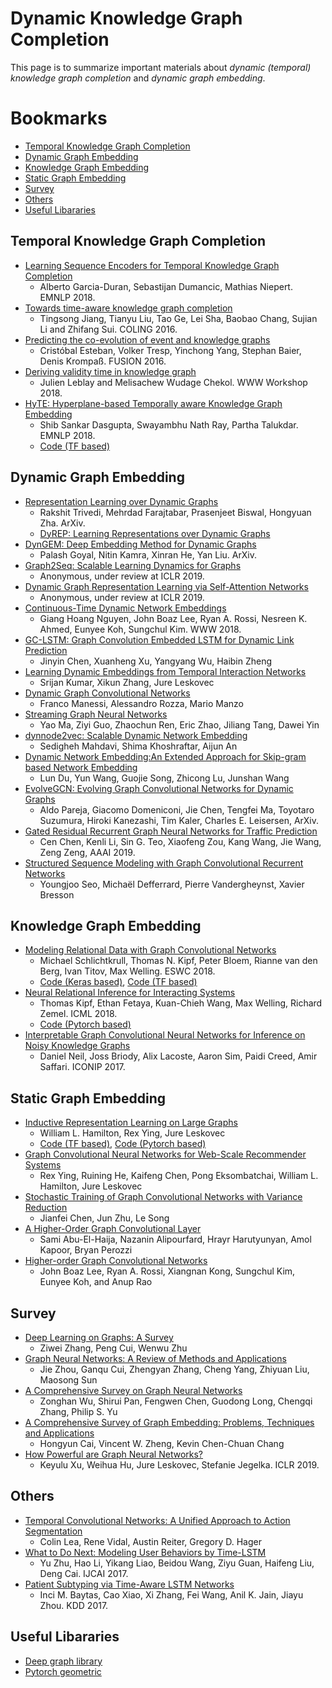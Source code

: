 # Dynamic Knowledge Graph Completion
This page is to summarize important materials about *dynamic (temporal) knowledge graph completion* and *dynamic graph embedding*.

# Bookmarks
- [Temporal Knowledge Graph Completion](#Temporal-knowledge-graph-completion)
- [Dynamic Graph Embedding](#Dynamic-graph-embedding)
- [Knowledge Graph Embedding](#Knowledge-graph-embedding)
- [Static Graph Embedding](#Static-graph-embedding)
- [Survey](#Survey)
- [Others](#Others)
- [Useful Libararies](#Useful-Libararies)

## Temporal Knowledge Graph Completion
<!-- - [Know-Evolve: Deep Temporal Reasoning for Dynamic Knowledge Graphs](https://arxiv.org/abs/1705.05742)
	- Rakshit Trivedi, Hanjun Dai, Yichen Wang, Le Song. ICML 2017.
	- [Video](https://vimeo.com/238228194)
	- [Code (cpp)](https://github.com/rstriv/Know-Evolve) -->
- [Learning Sequence Encoders for Temporal Knowledge Graph Completion](https://arxiv.org/abs/1809.03202)
	- Alberto Garcia-Duran, Sebastijan Dumancic, Mathias Niepert. EMNLP 2018.
- [Towards time-aware knowledge graph completion](http://aclweb.org/anthology/C16-1161)
	- Tingsong Jiang, Tianyu Liu, Tao Ge, Lei Sha, Baobao Chang, Sujian Li and Zhifang Sui. COLING 2016.
- [Predicting the co-evolution of event and knowledge graphs](https://arxiv.org/abs/1512.06900)
	- Cristóbal Esteban, Volker Tresp, Yinchong Yang, Stephan Baier, Denis Krompaß. FUSION 2016.
- [Deriving validity time in knowledge graph](https://dl.acm.org/citation.cfm?id=3191639)
	- Julien Leblay and Melisachew Wudage Chekol. WWW Workshop 2018.
- [HyTE: Hyperplane-based Temporally aware Knowledge Graph Embedding](http://aclweb.org/anthology/D18-1225)
	- Shib Sankar Dasgupta, Swayambhu Nath Ray, Partha Talukdar. EMNLP 2018.
	- [Code (TF based)](https://github.com/malllabiisc/HyTE)

## Dynamic Graph Embedding
- [Representation Learning over Dynamic Graphs](https://arxiv.org/abs/1803.04051)
	- Rakshit Trivedi, Mehrdad Farajtabar, Prasenjeet Biswal, Hongyuan Zha. ArXiv.
	- [DyREP: Learning Representations over Dynamic Graphs](https://openreview.net/forum?id=HyePrhR5KX)
- [DynGEM: Deep Embedding Method for Dynamic Graphs](https://arxiv.org/abs/1805.11273)
	- Palash Goyal, Nitin Kamra, Xinran He, Yan Liu. ArXiv.
- [Graph2Seq: Scalable Learning Dynamics for Graphs](https://openreview.net/forum?id=Ske7ToC5Km)
	- Anonymous, under review at ICLR 2019.
- [Dynamic Graph Representation Learning via Self-Attention Networks](https://openreview.net/forum?id=HylsgnCcFQ)
	- Anonymous, under review at ICLR 2019.
- [Continuous-Time Dynamic Network Embeddings](http://ryanrossi.com/pubs/nguyen-et-al-WWW18-BigNet.pdf)
	- Giang Hoang Nguyen, John Boaz Lee, Ryan A. Rossi, Nesreen K. Ahmed, Eunyee Koh, Sungchul Kim. WWW 2018.
- [GC-LSTM: Graph Convolution Embedded LSTM for Dynamic Link Prediction](https://arxiv.org/pdf/1812.04206.pdf)
	- Jinyin Chen, Xuanheng Xu, Yangyang Wu, Haibin Zheng
- [Learning Dynamic Embeddings from Temporal Interaction Networks](https://www-cs.stanford.edu/~srijan/pubs/paper-interactions.pdf)
	- Srijan Kumar, Xikun Zhang, Jure Leskovec
- [Dynamic Graph Convolutional Networks](https://arxiv.org/pdf/1704.06199.pdf)
	- Franco Manessi, Alessandro Rozza, Mario Manzo
- [Streaming Graph Neural Networks](https://arxiv.org/pdf/1810.10627.pdf)
	- Yao Ma, Ziyi Guo, Zhaochun Ren, Eric Zhao, Jiliang Tang, Dawei Yin
- [dynnode2vec: Scalable Dynamic Network Embedding](https://arxiv.org/abs/1812.02356)
 	- Sedigheh Mahdavi, Shima Khoshraftar, Aijun An
- [Dynamic Network Embedding:An Extended Approach for Skip-gram based Network Embedding](https://www.ijcai.org/proceedings/2018/0288.pdf)
	- Lun Du, Yun Wang, Guojie Song, Zhicong Lu, Junshan Wang
- [EvolveGCN: Evolving Graph Convolutional Networks for Dynamic Graphs](https://arxiv.org/abs/1902.10191)
	- Aldo Pareja, Giacomo Domeniconi, Jie Chen, Tengfei Ma, Toyotaro Suzumura, Hiroki Kanezashi, Tim Kaler, Charles E. Leisersen, ArXiv.
- [Gated Residual Recurrent Graph Neural Networks for Traffic Prediction](https://oar.a-star.edu.sg/jspui/bitstream/123456789/3020/1/AAAI-ChenC.4591.pdf#page8)
	- Cen Chen, Kenli Li, Sin G. Teo, Xiaofeng Zou, Kang Wang, Jie Wang, Zeng Zeng, AAAI 2019.
- [Structured Sequence Modeling with Graph Convolutional Recurrent Networks](https://arxiv.org/abs/1612.07659)
	- Youngjoo Seo, Michaël Defferrard, Pierre Vandergheynst, Xavier Bresson

## Knowledge Graph Embedding
- [Modeling Relational Data with Graph Convolutional Networks](https://arxiv.org/abs/1703.06103)
	- Michael Schlichtkrull, Thomas N. Kipf, Peter Bloem, Rianne van den Berg, Ivan Titov, Max Welling. ESWC 2018.
	- [Code (Keras based)](https://github.com/tkipf/relational-gcn), [Code (TF based)](https://github.com/MichSchli/RelationPrediction)
- [Neural Relational Inference for Interacting Systems](https://arxiv.org/abs/1802.04687)
	- Thomas Kipf, Ethan Fetaya, Kuan-Chieh Wang, Max Welling, Richard Zemel. ICML 2018.
	- [Code (Pytorch based)](https://github.com/ethanfetaya/NRI)
- [Interpretable Graph Convolutional Neural Networks for Inference on Noisy Knowledge Graphs](https://arxiv.org/abs/1812.00279)
	- Daniel Neil, Joss Briody, Alix Lacoste, Aaron Sim, Paidi Creed, Amir Saffari. ICONIP 2017.

## Static Graph Embedding
- [Inductive Representation Learning on Large Graphs](https://www-cs-faculty.stanford.edu/people/jure/pubs/graphsage-nips17.pdf)
	- William L. Hamilton, Rex Ying, Jure Leskovec
	- [Code (TF based)](https://github.com/williamleif/GraphSAGE), [Code (Pytorch based)](https://github.com/williamleif/graphsage-simple/)
- [Graph Convolutional Neural Networks for Web-Scale Recommender Systems](https://arxiv.org/pdf/1806.01973)
	- Rex Ying, Ruining He, Kaifeng Chen, Pong Eksombatchai, William L. Hamilton, Jure Leskovec
- [Stochastic Training of Graph Convolutional Networks with Variance Reduction](https://arxiv.org/pdf/1710.10568.pdf)
	- Jianfei Chen, Jun Zhu, Le Song
- [A Higher-Order Graph Convolutional Layer](http://sami.haija.org/papers/high-order-gc-layer.pdf)
	- Sami Abu-El-Haija, Nazanin Alipourfard, Hrayr Harutyunyan, Amol Kapoor, Bryan Perozzi
- [Higher-order Graph Convolutional Networks](http://ryanrossi.com/pubs/Higher-order-GCNs.pdf)
	- John Boaz Lee, Ryan A. Rossi, Xiangnan Kong, Sungchul Kim, Eunyee Koh, and Anup Rao


## Survey
- [Deep Learning on Graphs: A Survey](https://arxiv.org/abs/1812.04202)
	- Ziwei Zhang, Peng Cui, Wenwu Zhu
- [Graph Neural Networks: A Review of Methods and Applications](https://arxiv.org/abs/1812.08434)
	- Jie Zhou, Ganqu Cui, Zhengyan Zhang, Cheng Yang, Zhiyuan Liu, Maosong Sun
- [A Comprehensive Survey on Graph Neural Networks](https://arxiv.org/abs/1901.00596)
	- Zonghan Wu, Shirui Pan, Fengwen Chen, Guodong Long, Chengqi Zhang, Philip S. Yu
- [A Comprehensive Survey of Graph Embedding: Problems, Techniques and Applications](https://arxiv.org/abs/1709.07604)
	- Hongyun Cai, Vincent W. Zheng, Kevin Chen-Chuan Chang
- [How Powerful are Graph Neural Networks?](https://arxiv.org/abs/1810.00826)
	- Keyulu Xu, Weihua Hu, Jure Leskovec, Stefanie Jegelka. ICLR 2019.

## Others
- [Temporal Convolutional Networks: A Unified Approach to Action Segmentation](https://arxiv.org/abs/1608.08242)
	- Colin Lea, Rene Vidal, Austin Reiter, Gregory D. Hager
- [What to Do Next: Modeling User Behaviors by Time-LSTM](https://www.ijcai.org/proceedings/2017/0504.pdf)
	- Yu Zhu, Hao Li, Yikang Liao, Beidou Wang, Ziyu Guan, Haifeng Liu, Deng Cai. IJCAI 2017.
- [Patient Subtyping via Time-Aware LSTM Networks](http://biometrics.cse.msu.edu/Publications/MachineLearning/Baytasetal_PatientSubtypingViaTimeAwareLSTMNetworks.pdf)
	- Inci M. Baytas, Cao Xiao, Xi Zhang, Fei Wang, Anil K. Jain, Jiayu Zhou. KDD 2017.

## Useful Libararies
- [Deep graph library](https://www.dgl.ai)
- [Pytorch geometric](https://github.com/rusty1s/pytorch_geometric)
